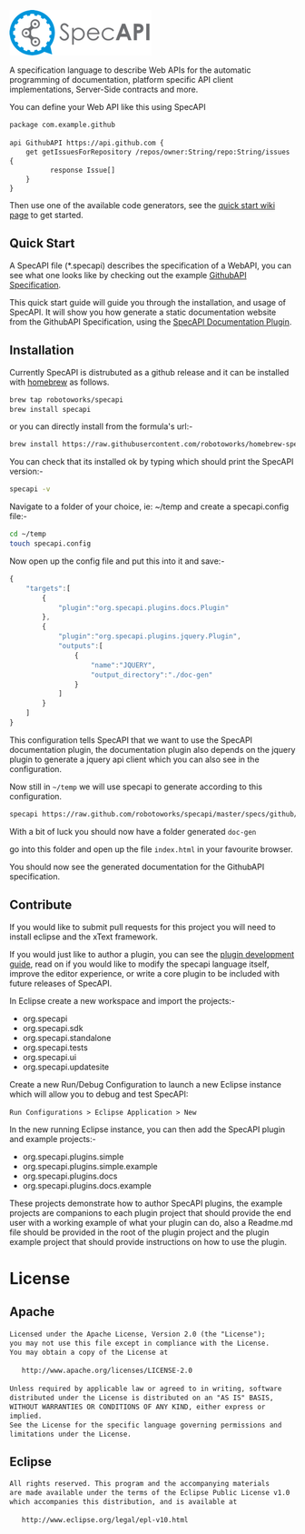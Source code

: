 ![Logo](/gfx/specAPI-smaller.png)

A specification language to describe Web APIs for the automatic programming of documentation, platform specific API client implementations, Server-Side contracts and more.

You can define your Web API like this using SpecAPI

``` specapi
package com.example.github

api GithubAPI https://api.github.com {
	get getIssuesForRepository /repos/owner:String/repo:String/issues {
		  response Issue[]
	}
}
```
  
Then use one of the available code generators, see the [quick start wiki page](https://github.com/robotoworks/specapi/wiki/Quick-Start)  to get started.

Quick Start
-----------
A SpecAPI file (*.specapi) describes the specification of a WebAPI, you can see what one looks like by checking out the example [GithubAPI Specification](../blob/master/specs/github/github.specapi).

This quick start guide will guide you through the installation, and usage of SpecAPI. It will show you how generate a static documentation website from the GithubAPI Specification, using the [SpecAPI Documentation Plugin](../blob/master/plugins/org.specapi.plugins.docs).

Installation
------------
Currently SpecAPI is distrubuted as a github release and it can be installed with [homebrew](https://github.com/Homebrew/homebrew) as follows.
```sh
brew tap robotoworks/specapi
brew install specapi
```
or you can directly install from the formula's url:-
```sh
brew install https://raw.githubusercontent.com/robotoworks/homebrew-specapi/master/specapi.rb
```

You can check that its installed ok by typing which should print the SpecAPI version:-

```sh
specapi -v
```

Navigate to a folder of your choice, ie: ~/temp and create a specapi.config file:-

```sh
cd ~/temp
touch specapi.config
```

Now open up the config file and put this into it and save:-

```js
{
	"targets":[
		{
			"plugin":"org.specapi.plugins.docs.Plugin"
		},
		{
			"plugin":"org.specapi.plugins.jquery.Plugin",
            "outputs":[
                {
                    "name":"JQUERY",
                    "output_directory":"./doc-gen"
                }
            ]
		}
	]
}
```

This configuration tells SpecAPI that we want to use the SpecAPI documentation plugin, the documentation plugin also depends on the jquery plugin to generate a jquery api client which you can also see in the configuration.

Now still in ```~/temp``` we will use specapi to generate according to this configuration.

```sh
specapi https://raw.github.com/robotoworks/specapi/master/specs/github/github.specapi
```

With a bit of luck you should now have a folder generated `doc-gen`

go into this folder and open up the file ```index.html``` in your favourite browser.

You should now see the generated documentation for the GithubAPI specification.

Contribute
----------
If you would like to submit pull requests for this project you will need to install eclipse and the xText framework.

If you would just like to author a plugin, you can see the [plugin development guide](https://github.com/robotoworks/specapi/wiki/Plugin-Development/), read on if you would like to modify the specapi language itself, improve the editor experience, or write a core plugin to be included with future releases of SpecAPI.

In Eclipse create a new workspace and import the projects:-

* org.specapi
* org.specapi.sdk
* org.specapi.standalone
* org.specapi.tests
* org.specapi.ui
* org.specapi.updatesite

Create a new Run/Debug Configuration to launch a new Eclipse instance which will allow you to debug and test SpecAPI:

```Run Configurations > Eclipse Application > New```

In the new running Eclipse instance, you can then add the SpecAPI plugin and example projects:-

* org.specapi.plugins.simple
* org.specapi.plugins.simple.example
* org.specapi.plugins.docs
* org.specapi.plugins.docs.example

These projects demonstrate how to author SpecAPI plugins, the example projects are companions to each plugin project that should provide the end user with a working example of what your plugin can do, also a Readme.md file should be provided in the root of the plugin project and the plugin example project that should provide instructions on how to use the plugin.

License
=======

Apache
-------

    Licensed under the Apache License, Version 2.0 (the "License");
    you may not use this file except in compliance with the License.
    You may obtain a copy of the License at

       http://www.apache.org/licenses/LICENSE-2.0

    Unless required by applicable law or agreed to in writing, software
    distributed under the License is distributed on an "AS IS" BASIS,
    WITHOUT WARRANTIES OR CONDITIONS OF ANY KIND, either express or implied.
    See the License for the specific language governing permissions and
    limitations under the License.

Eclipse
-------

    All rights reserved. This program and the accompanying materials
    are made available under the terms of the Eclipse Public License v1.0
    which accompanies this distribution, and is available at
       
       http://www.eclipse.org/legal/epl-v10.html

